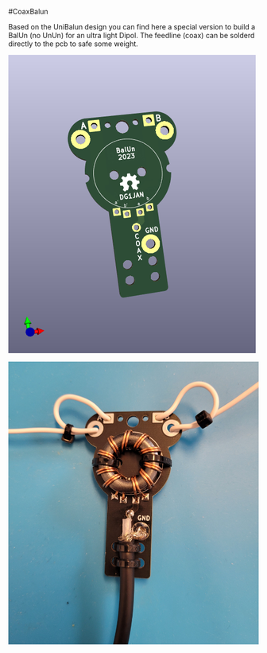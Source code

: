 #CoaxBalun

Based on the UniBalun design you can find here a special version to build a BalUn (no UnUn) for an ultra light Dipol. The feedline (coax) can be solderd directly to the pcb to safe some weight.  

![alt text](https://github.com/DG1JAN/UniBalun/blob/main/CoaxBalun/CoaxBalun_3D_Pic1.png)

![alt text](https://github.com/DG1JAN/UniBalun/blob/main/CoaxBalun/CoaxBalUn_example.jpg)
